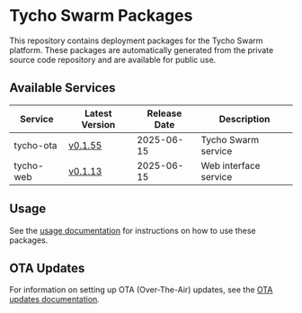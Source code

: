# Tycho Swarm Packages

This repository contains deployment packages for the Tycho Swarm platform. These packages are automatically generated
from the private source code repository and are available for public use.

## Available Services

| Service | Latest Version | Release Date | Description |
|---------|---------------|--------------|-------------|
| tycho-ota | [v0.1.55](services/tycho-ota/vv0.1.55.tar.gz) | 2025-06-15 | Tycho Swarm service |
| tycho-web | [v0.1.13](services/tycho-web/vv0.1.13.tar.gz) | 2025-06-15 | Web interface service |

## Usage

See the [usage documentation](docs/usage.md) for instructions on how to use these packages.

## OTA Updates

For information on setting up OTA (Over-The-Air) updates, see the [OTA updates documentation](docs/ota-updates.md).
